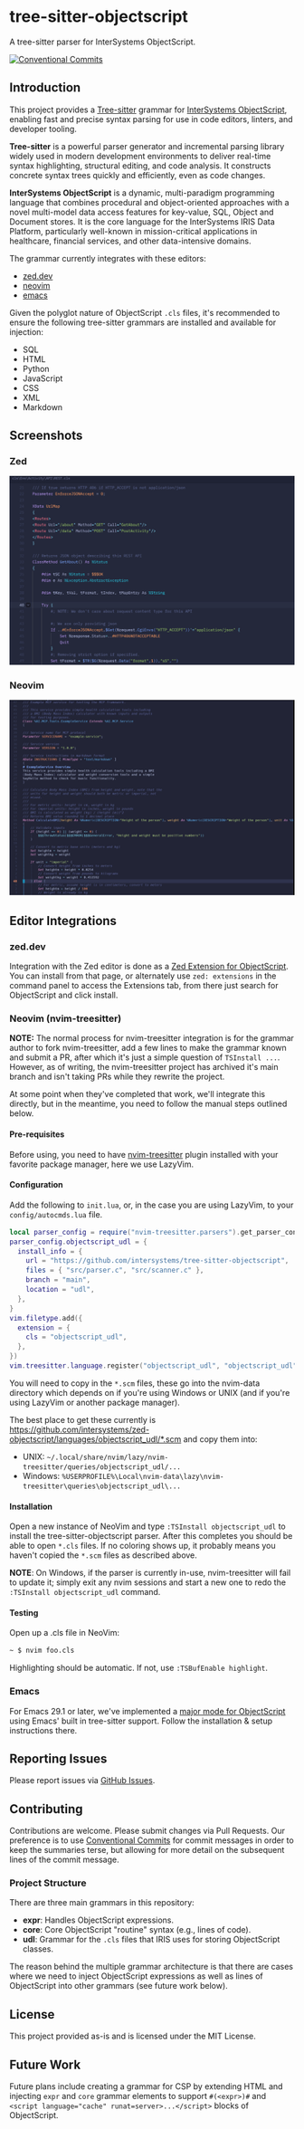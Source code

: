 # tree-sitter-objectscript

A tree-sitter parser for InterSystems ObjectScript.

[![Conventional Commits](https://img.shields.io/badge/Conventional%20Commits-1.0.0-%23FE5196?logo=conventionalcommits6logoColor=white)](https://conventionalcommits.org)

## Introduction

This project provides a [Tree-sitter](https://tree-sitter.github.io/tree-sitter/) grammar for [InterSystems ObjectScript](https://docs.intersystems.com/latest/csp/docbook/DocBook.UI.Page.cls?KEY=GCOS_intro), enabling fast and precise syntax parsing for use in code editors, linters, and developer tooling.

**Tree-sitter** is a powerful parser generator and incremental parsing library widely used in modern development environments to deliver real-time syntax highlighting, structural editing, and code analysis. It constructs concrete syntax trees quickly and efficiently, even as code changes.

**InterSystems ObjectScript** is a dynamic, multi-paradigm programming language that combines procedural and object-oriented approaches with a novel multi-model data access features for key-value, SQL, Object and Document stores. It is the core language for the InterSystems IRIS Data Platform, particularly well-known in mission-critical applications in healthcare, financial services, and other data-intensive domains.

The grammar currently integrates with these editors:
- [zed.dev](#zeddev)
- [neovim](#neovim-nvim-treesitter)
- [emacs](#emacs)

Given the polyglot nature of ObjectScript `.cls` files, it's recommended to ensure the following tree-sitter grammars are installed and available for injection:

- SQL
- HTML
- Python
- JavaScript
- CSS
- XML
- Markdown

## Screenshots

### Zed
![Screenshot of syntax highlighting in Zed](assets/zed-screenshot.png)

### Neovim
![Screenshot of syntax highlighting in Neovim](assets/nvim-screenshot.png)


## Editor Integrations

### zed.dev

Integration with the Zed editor is done as a [Zed Extension for ObjectScript](https://zed.dev/extensions/objectscript).  You can install from that page, or alternately use `zed: extensions` in the command panel to access the Extensions tab, from there just search for ObjectScript and click install.

### Neovim (nvim-treesitter)

**NOTE:** The normal process for nvim-treesitter integration is for the grammar author to fork nvim-treesitter, add a few lines to make the grammar known and submit a PR, after which it's just a simple question of `TSInstall ...`.  However, as of writing, the nvim-treesitter project has archived it's main branch and isn't taking PRs while they rewrite the project.

At some point when they've completed that work, we'll integrate this directly, but in the meantime, you need to follow the manual steps outlined below.

#### Pre-requisites

Before using, you need to have [nvim-treesitter](https://github.com/nvim-treesitter/nvim-treesitter) plugin installed with your favorite
package manager, here we use LazyVim.

#### Configuration

Add the following to `init.lua`, or, in the case you are using LazyVim, to your `config/autocmds.lua` file.

```lua
local parser_config = require("nvim-treesitter.parsers").get_parser_configs()
parser_config.objectscript_udl = {
  install_info = {
    url = "https://github.com/intersystems/tree-sitter-objectscript",
    files = { "src/parser.c", "src/scanner.c" }, 
    branch = "main",
    location = "udl",
  },
}
vim.filetype.add({
  extension = {
    cls = "objectscript_udl",
  },
})
vim.treesitter.language.register("objectscript_udl", "objectscript_udl") 
```

You will need to copy in the `*.scm` files, these go into the nvim-data directory which depends on if you're using Windows or UNIX
(and if you're using LazyVim or another package manager).

The best place to get these currently is https://github.com/intersystems/zed-objectscript/languages/objectscript_udl/*.scm and 
copy them into:

* UNIX: `~/.local/share/nvim/lazy/nvim-treesitter/queries/objectscript_udl/...`
* Windows: `%USERPROFILE%\Local\nvim-data\lazy\nvim-treesitter\queries\objectscript_udl\...`

#### Installation

Open a new instance of NeoVim and type `:TSInstall objectscript_udl` to install the tree-sitter-objectscript parser.  After this completes you should be able to open `*.cls` files.  If no coloring shows up, it probably means you haven't copied the `*.scm` files as described above.

**NOTE**: On Windows, if the parser is currently in-use, nvim-treesitter will fail to update it; simply exit any nvim sessions and start a new one to redo the `:TSInstall objectscript_udl` command.

#### Testing

Open up a .cls file in NeoVim:
```bash
~ $ nvim foo.cls
```
Highlighting should be automatic. If not, use `:TSBufEnable highlight`.

### Emacs

For Emacs 29.1 or later, we've implemented a [major mode for ObjectScript](https://github.com/intersystems/emacs-objectscript-ts-mode) using Emacs' built in tree-sitter support.  Follow the installation & setup instructions there.

## Reporting Issues

Please report issues via [GitHub Issues](https://github.com/intersystems/tree-sitter-objectscript/issues).

## Contributing

Contributions are welcome. Please submit changes via Pull Requests. Our preference is to use [Conventional Commits](https://www.conventionalcommits.org/en/v1.0.0/) for commit messages in order to keep the summaries terse, but allowing for more detail on the subsequent lines of the commit message.

### Project Structure

There are three main grammars in this repository:
- **expr**: Handles ObjectScript expressions.
- **core**: Core ObjectScript "routine" syntax (e.g., lines of code).
- **udl**: Grammar for the `.cls` files that IRIS uses for storing ObjectScript classes.

The reason behind the multiple grammar architecture is that there are cases where we need to inject ObjectScript
expressions as well as lines of ObjectScript into other grammars (see future work below).

## License

This project provided as-is and is licensed under the MIT License.

## Future Work

Future plans include creating a grammar for CSP by extending HTML and injecting `expr` and `core` grammar elements
to support `#(<expr>)#` and `<script language="cache" runat=server>...</script>` blocks of ObjectScript.

